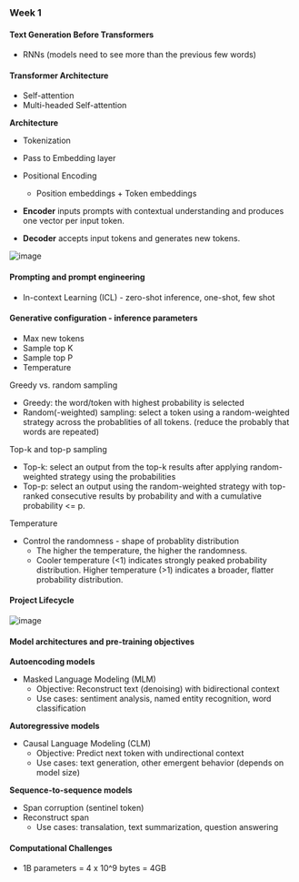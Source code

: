### Week 1

#### Text Generation Before Transformers

- RNNs (models need to see more than the previous few words)

#### Transformer Architecture

- Self-attention
- Multi-headed Self-attention

**Architecture**
- Tokenization
- Pass to Embedding layer
- Positional Encoding
  - Position embeddings + Token embeddings

- **Encoder** inputs prompts with contextual understanding and produces one vector per input token.
- **Decoder** accepts input tokens and generates new tokens.

![image](https://github.com/zixi-liu/ML-System-Design/assets/46979228/0acaa3f7-6bba-42fb-9bd1-2245d455b01a)

#### Prompting and prompt engineering

- In-context Learning (ICL) - zero-shot inference, one-shot, few shot

#### Generative configuration - inference parameters

- Max new tokens
- Sample top K
- Sample top P
- Temperature

Greedy vs. random sampling 
- Greedy: the word/token with highest probability is selected
- Random(-weighted) sampling: select a token using a random-weighted strategy across the probablities of all tokens. (reduce the probably that words are repeated)

Top-k and top-p sampling
- Top-k: select an output from the top-k results after applying random-weighted strategy using the probabilities
- Top-p: select an output using the random-weighted strategy with top-ranked consecutive results by probability and with a cumulative probability <= p.

Temperature
- Control the randomness - shape of probablity distribution
  - The higher the temperature, the higher the randomness.
  - Cooler temperature (<1) indicates strongly peaked probability distribution. Higher temperature (>1) indicates a broader, flatter probability distribution.

#### Project Lifecycle

![image](https://github.com/zixi-liu/ML-System-Design/assets/46979228/b75140c7-991d-4c73-9be4-c2aae4d1b72f)

#### Model architectures and pre-training objectives

**Autoencoding models**
- Masked Language Modeling (MLM)
  - Objective: Reconstruct text (denoising) with bidirectional context
  - Use cases: sentiment analysis, named entity recognition, word classification

**Autoregressive models**
- Causal Language Modeling (CLM)
  - Objective: Predict next token with undirectional context
  - Use cases: text generation, other emergent behavior (depends on model size)
 
**Sequence-to-sequence models**
- Span corruption (sentinel token)
- Reconstruct span
  - Use cases: transalation, text summarization, question answering

#### Computational Challenges

- 1B parameters = 4 x 10^9 bytes = 4GB

  
 

